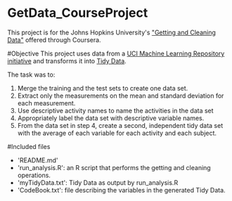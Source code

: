 GetData_CourseProject
=====================

This project is for the Johns Hopkins University's ["Getting and Cleaning Data"](https://www.coursera.org/course/getdata) offered through Coursera.

#Objective
This project uses data from a [UCI Machine Learning Repository initiative](http://archive.ics.uci.edu/ml/datasets/Human+Activity+Recognition+Using+Smartphones) and transforms it into [Tidy Data](http://vita.had.co.nz/papers/tidy-data.pdf).

The task was to:

1. Merge the training and the test sets to create one data set.
2. Extract only the measurements on the mean and standard deviation for each measurement. 
3. Use descriptive activity names to name the activities in the data set
4. Appropriately label the data set with descriptive variable names. 
5. From the data set in step 4, create a second, independent tidy data set with the average of each variable for each activity and each subject.

#Included files
- 'README.md'  
- 'run_analysis.R': an R script that performs the getting and cleaning operations.  
- 'myTidyData.txt': Tidy Data as output by run_analysis.R
- 'CodeBook.txt': file describing the variables in the generated Tidy Data.